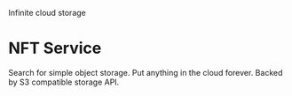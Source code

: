 Infinite cloud storage

# NFT Service

Search for simple object storage. Put anything in the cloud 
forever. Backed by S3 compatible storage API.

